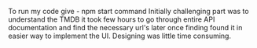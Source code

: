 To run my code give - npm start   command
Initially challenging part was to understand the TMDB it took few hours to go through entire API documentation and find the necessary url's later once finding found it in easier way to implement the UI.
Designing was little time consuming.
